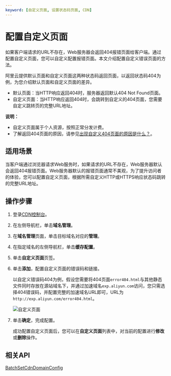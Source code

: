 ```yaml
---
keyword: [自定义页面, 设置状态码页面, CDN]
---
```


# 配置自定义页面

如果客户端请求的URL不存在，Web服务器会返回404报错页面给客户端。通过配置自定义页面，您可以自定义配置报错页面。本文介绍配置自定义错误页面的方法。

阿里云提供默认页面和自定义页面这两种状态码返回页面，以返回状态码404为例，为您介绍默认页面和自定义页面的差异。

-   默认页面：当HTTP响应返回404时，服务器返回默认404 Not Found页面。
-   自定义页面：当HTTP响应返回404时，会跳转到自定义的404页面，您需要自定义跳转页的完整URL地址。

**说明：**

-   自定义页面属于个人资源，按照正常分发计费。
-   了解返回404页面的原因，请参见[出现自定义404页面的原因是什么？]()。

## 适用场景

当客户端通过浏览器请求Web服务时，如果请求的URL不存在，Web服务器默认会返回404报错页面。Web服务器默认的报错页面通常不美观，为了提升访问者的体验，您可以配置自定义页面，根据所需自定义HTTP或HTTPS响应状态码跳转的完整URL地址。

## 操作步骤

1.  登录[CDN控制台](https://cdn.console.aliyun.com)。

2.  在左侧导航栏，单击**域名管理**。

3.  在**域名管理**页面，单击目标域名对应的**管理**。

4.  在指定域名的左侧导航栏，单击**缓存配置**。

5.  单击**自定义页面**页签。

6.  单击**添加**，配置自定义页面的错误码和链接。

    以自定义错误码404为例，假设您需要将404页面`error404.html`与其他静态文件同时存放在源站域名下，并通过加速域名`exp.aliyun.com`访问，您只需选择404错误码，并配置完整的加速域名URL即可，URL为`http://exp.aliyun.com/error404.html`。

    ![自定义页面](https://static-aliyun-doc.oss-accelerate.aliyuncs.com/assets/img/zh-CN/0185947061/p7276.png)

7.  单击**确定**，完成配置。

    成功配置自定义页面后，您可以在**自定义页面**列表中，对当前的配置进行**修改**或**删除**操作。


## 相关API

[BatchSetCdnDomainConfig](/cn.zh-CN/新版API参考/域名管理类接口/批量配置域名.md)

